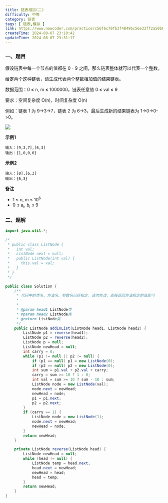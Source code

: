 ```yaml
---
title: 链表相加(二)
difficulty: 中等
category: 链表
tags: [ 链表,模拟 ]
link: https://www.nowcoder.com/practice/c56f6c70fb3f4849bc56e33ff2a50b6b
createTime: 2024-08-07 23:10:42
updateTime: 2024-08-07 23:31:17
---
```


### 一、题目

假设链表中每一个节点的值都在 0 - 9 之间，那么链表整体就可以代表一个整数。

给定两个这种链表，请生成代表两个整数相加值的结果链表。

数据范围：0 ≤ n, m ≤ 1000000，链表任意值 0 ≤ val ≤ 9

要求：空间复杂度 O(n)，时间复杂度 O(n)

例如：链表 1 为 9->3->7，链表 2 为 6->3，最后生成新的结果链表为 1->0->0->0。

![](https://uploadfiles.nowcoder.com/images/20211105/423483716_1636084743981/C2DB572B01B0FDC03C097BE7ABA45114)

**示例1**

```
输入：[9,3,7],[6,3]
输出：{1,0,0,0}
```

**示例2**

```
输入：[0],[6,3]
输出：{6,3}
```

**备注**

- 1 ≤ n, m ≤ 10<sup>6</sup>
- 0 ≤ a<sub>i</sub>, b<sub>i</sub> ≤ 9

### 二、题解

```java
import java.util.*;

/*
 * public class ListNode {
 *   int val;
 *   ListNode next = null;
 *   public ListNode(int val) {
 *     this.val = val;
 *   }
 * }
 */

public class Solution {
    /**
     * 代码中的类名、方法名、参数名已经指定，请勿修改，直接返回方法规定的值即可
     *
     *
     * @param head1 ListNode类
     * @param head2 ListNode类
     * @return ListNode类
     */
    public ListNode addInList(ListNode head1, ListNode head2) {
        ListNode p1 = reverse(head1);
        ListNode p2 = reverse(head2);
        ListNode p = null;
        ListNode newHead = null;
        int carry = 0;
        while (p1 != null || p2 != null) {
            if (p1 == null) p1 = new ListNode(0);
            if (p2 == null) p2 = new ListNode(0);
            int sum = p1.val + p2.val + carry;
            carry = sum >= 10 ? 1 : 0;
            int val = sum >= 10 ? sum - 10 : sum;
            ListNode node = new ListNode(val);
            node.next = newHead;
            newHead = node;
            p1 = p1.next;
            p2 = p2.next;
        }
        if (carry == 1) {
            ListNode node = new ListNode(1);
            node.next = newHead;
            newHead = node;
        }
        return newHead;
    }

    private ListNode reverse(ListNode head) {
        ListNode newHead = null;
        while (head != null) {
            ListNode temp = head.next;
            head.next = newHead;
            newHead = head;
            head = temp;
        }
        return newHead;
    }
}
```